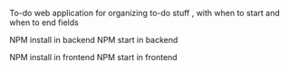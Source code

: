 To-do web application for organizing to-do stuff , with when to start and when to end fields


NPM install in backend
NPM start in backend

NPM install in frontend
NPM start in frontend


